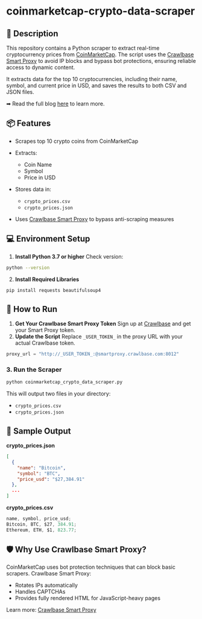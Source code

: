 # coinmarketcap-crypto-data-scraper

## 📝 Description

This repository contains a Python scraper to extract real-time cryptocurrency prices from [CoinMarketCap](https://coinmarketcap.com/). The script uses the [Crawlbase Smart Proxy](https://crawlbase.com/smart-proxy) to avoid IP blocks and bypass bot protections, ensuring reliable access to dynamic content.

It extracts data for the top 10 cryptocurrencies, including their name, symbol, and current price in USD, and saves the results to both CSV and JSON files.

➡ Read the full blog [here](https://crawlbase.com/blog/how-to-scrape-crypto-prices-from-coinmarketcap/) to learn more.

## 📦 Features

- Scrapes top 10 crypto coins from CoinMarketCap
- Extracts:

  - Coin Name
  - Symbol
  - Price in USD

- Stores data in:
  - `crypto_prices.csv`
  - `crypto_prices.json`
- Uses [Crawlbase Smart Proxy](https://crawlbase.com/smart-proxy) to bypass anti-scraping measures

## 💻 Environment Setup

1. **Install Python 3.7 or higher**
   Check version:

```bash
python --version
```

2. **Install Required Libraries**

```bash
pip install requests beautifulsoup4
```

## 🚀 How to Run

1. **Get Your Crawlbase Smart Proxy Token**
   Sign up at [Crawlbase](https://crawlbase.com/signup) and get your Smart Proxy token.
2. **Update the Script**
   Replace `_USER_TOKEN_` in the proxy URL with your actual Crawlbase token.

```python
proxy_url = "http://_USER_TOKEN_:@smartproxy.crawlbase.com:8012"
```

### 3. Run the Scraper

```bash
python coinmarketcap_crypto_data_scraper.py
```

This will output two files in your directory:

- `crypto_prices.csv`
- `crypto_prices.json`

## 🧪 Sample Output

**crypto_prices.json**

```json
[
  {
    "name": "Bitcoin",
    "symbol": "BTC",
    "price_usd": "$27,384.91"
  },
  ...
]
```

**crypto_prices.csv**

```typescript
name, symbol, price_usd;
Bitcoin, BTC, $27, 384.91;
Ethereum, ETH, $1, 823.77;
```

## 🛡 Why Use Crawlbase Smart Proxy?

CoinMarketCap uses bot protection techniques that can block basic scrapers. Crawlbase Smart Proxy:

- Rotates IPs automatically
- Handles CAPTCHAs
- Provides fully rendered HTML for JavaScript-heavy pages

Learn more: [Crawlbase Smart Proxy](https://crawlbase.com/smart-proxy)
